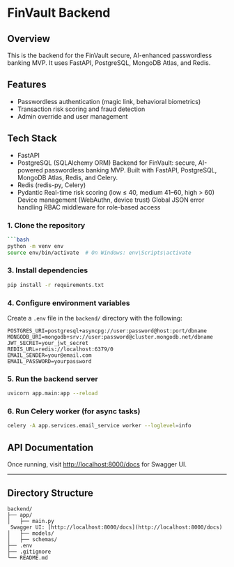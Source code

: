 # FinVault Backend

## Overview

This is the backend for the FinVault secure, AI-enhanced passwordless banking MVP. It uses FastAPI, PostgreSQL, MongoDB Atlas, and Redis.

## Features

- Passwordless authentication (magic link, behavioral biometrics)
- Transaction risk scoring and fraud detection
- Admin override and user management

## Tech Stack

- FastAPI
- PostgreSQL (SQLAlchemy ORM)
  Backend for FinVault: secure, AI-powered passwordless banking MVP. Built with FastAPI, PostgreSQL, MongoDB Atlas, Redis, and Celery.
- Redis (redis-py, Celery)
- Pydantic
  Real-time risk scoring (low ≤ 40, medium 41–60, high > 60)
  Device management (WebAuthn, device trust)
  Global JSON error handling
  RBAC middleware for role-based access

### 1. Clone the repository

````bash
```bash
python -m venv env
source env/bin/activate  # On Windows: env\Scripts\activate
````

### 3. Install dependencies

```bash
pip install -r requirements.txt
```

### 4. Configure environment variables

Create a `.env` file in the `backend/` directory with the following:

```
POSTGRES_URI=postgresql+asyncpg://user:password@host:port/dbname
MONGODB_URI=mongodb+srv://user:password@cluster.mongodb.net/dbname
JWT_SECRET=your_jwt_secret
REDIS_URL=redis://localhost:6379/0
EMAIL_SENDER=your@email.com
EMAIL_PASSWORD=yourpassword
```

### 5. Run the backend server

```bash
uvicorn app.main:app --reload
```

### 6. Run Celery worker (for async tasks)

```bash
celery -A app.services.email_service worker --loglevel=info
```

## API Documentation

Once running, visit [http://localhost:8000/docs](http://localhost:8000/docs) for Swagger UI.

---

## Directory Structure

```
backend/
├── app/
│   ├── main.py
 Swagger UI: [http://localhost:8000/docs](http://localhost:8000/docs)
│   ├── models/
│   ├── schemas/
├── .env
├── .gitignore
└── README.md
```
